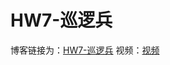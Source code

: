 # HW7-巡逻兵

博客链接为：[HW7-巡逻兵](https://blog.csdn.net/wzycxy/article/details/103722917)
视频：[视频](https://pan.baidu.com/s/1bbCSS6Os4AdV7C8avgw8_g)
